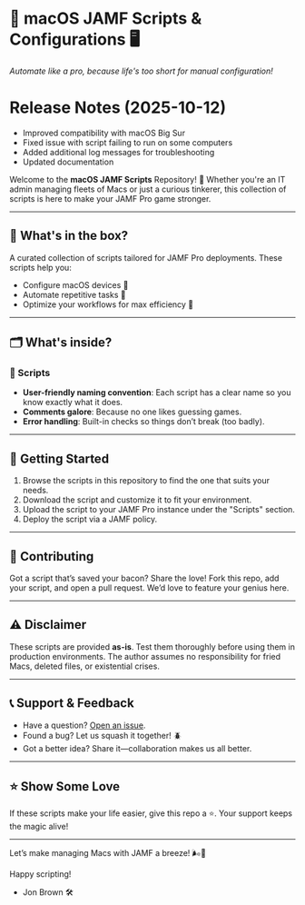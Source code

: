 # 🎩 macOS JAMF Scripts & Configurations 🖥️  
*Automate like a pro, because life's too short for manual configuration!*  

<!-- VERSION_HISTORY_START -->
# Release Notes (2025-10-12)

- Improved compatibility with macOS Big Sur
- Fixed issue with script failing to run on some computers
- Added additional log messages for troubleshooting
- Updated documentation
<!-- VERSION_HISTORY_END -->

Welcome to the **macOS JAMF Scripts** Repository! 🚀 Whether you're an IT admin managing fleets of Macs or just a curious tinkerer, this collection of scripts is here to make your JAMF Pro game stronger.  

---

## 🎯 What's in the box?  
A curated collection of scripts tailored for JAMF Pro deployments. These scripts help you:  
- Configure macOS devices 🔧  
- Automate repetitive tasks 🤖  
- Optimize your workflows for max efficiency 💼  

---

## 🗂️ What's inside?  

### 📜 Scripts
- **User-friendly naming convention**: Each script has a clear name so you know exactly what it does.  
- **Comments galore**: Because no one likes guessing games.  
- **Error handling**: Built-in checks so things don’t break (too badly).  

---

## 🚀 Getting Started  

1. Browse the scripts in this repository to find the one that suits your needs.  
2. Download the script and customize it to fit your environment.  
3. Upload the script to your JAMF Pro instance under the "Scripts" section.  
4. Deploy the script via a JAMF policy.  

---

## 🤝 Contributing  
Got a script that’s saved your bacon? Share the love! Fork this repo, add your script, and open a pull request. We’d love to feature your genius here.  

---

## ⚠️ Disclaimer  
These scripts are provided **as-is**. Test them thoroughly before using them in production environments. The author assumes no responsibility for fried Macs, deleted files, or existential crises.  

---

## 📞 Support & Feedback  
- Have a question? [Open an issue](https://github.com/jonbrown21/macOS-JAMF-Scripts/issues).  
- Found a bug? Let us squash it together! 🪲  
- Got a better idea? Share it—collaboration makes us all better.  

---

## ⭐ Show Some Love  
If these scripts make your life easier, give this repo a ⭐. Your support keeps the magic alive!  

---

Let’s make managing Macs with JAMF a breeze! 🌬️🍎  

Happy scripting!  
- Jon Brown 🛠️
